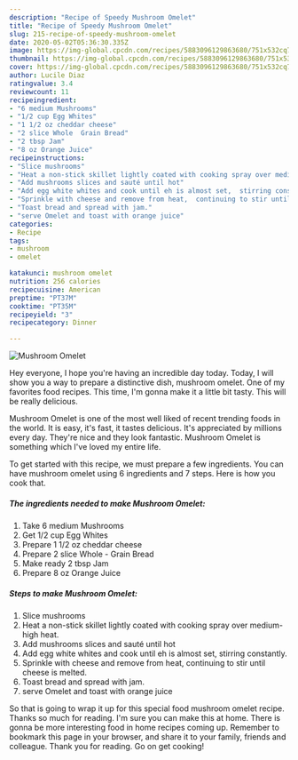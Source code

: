 ```yaml
---
description: "Recipe of Speedy Mushroom Omelet"
title: "Recipe of Speedy Mushroom Omelet"
slug: 215-recipe-of-speedy-mushroom-omelet
date: 2020-05-02T05:36:30.335Z
image: https://img-global.cpcdn.com/recipes/5883096129863680/751x532cq70/mushroom-omelet-recipe-main-photo.jpg
thumbnail: https://img-global.cpcdn.com/recipes/5883096129863680/751x532cq70/mushroom-omelet-recipe-main-photo.jpg
cover: https://img-global.cpcdn.com/recipes/5883096129863680/751x532cq70/mushroom-omelet-recipe-main-photo.jpg
author: Lucile Diaz
ratingvalue: 3.4
reviewcount: 11
recipeingredient:
- "6 medium Mushrooms"
- "1/2 cup Egg Whites"
- "1 1/2 oz cheddar cheese"
- "2 slice Whole  Grain Bread"
- "2 tbsp Jam"
- "8 oz Orange Juice"
recipeinstructions:
- "Slice mushrooms"
- "Heat a non-stick skillet lightly coated with cooking spray over medium-high heat."
- "Add mushrooms slices and sauté until hot"
- "Add egg white whites and cook until eh is almost set,  stirring constantly."
- "Sprinkle with cheese and remove from heat,  continuing to stir until cheese is melted."
- "Toast bread and spread with jam."
- "serve Omelet and toast with orange juice"
categories:
- Recipe
tags:
- mushroom
- omelet

katakunci: mushroom omelet 
nutrition: 256 calories
recipecuisine: American
preptime: "PT37M"
cooktime: "PT35M"
recipeyield: "3"
recipecategory: Dinner

---
```



![Mushroom Omelet](https://img-global.cpcdn.com/recipes/5883096129863680/751x532cq70/mushroom-omelet-recipe-main-photo.jpg)

Hey everyone, I hope you're having an incredible day today. Today, I will show you a way to prepare a distinctive dish, mushroom omelet. One of my favorites food recipes. This time, I'm gonna make it a little bit tasty. This will be really delicious.



Mushroom Omelet is one of the most well liked of recent trending foods in the world. It is easy, it's fast, it tastes delicious. It's appreciated by millions every day. They're nice and they look fantastic. Mushroom Omelet is something which I've loved my entire life.


To get started with this recipe, we must prepare a few ingredients. You can have mushroom omelet using 6 ingredients and 7 steps. Here is how you cook that.

<!--inarticleads1-->

##### The ingredients needed to make Mushroom Omelet:

1. Take 6 medium Mushrooms
1. Get 1/2 cup Egg Whites
1. Prepare 1 1/2 oz cheddar cheese
1. Prepare 2 slice Whole - Grain Bread
1. Make ready 2 tbsp Jam
1. Prepare 8 oz Orange Juice




<!--inarticleads2-->

##### Steps to make Mushroom Omelet:

1. Slice mushrooms
1. Heat a non-stick skillet lightly coated with cooking spray over medium-high heat.
1. Add mushrooms slices and sauté until hot
1. Add egg white whites and cook until eh is almost set,  stirring constantly.
1. Sprinkle with cheese and remove from heat,  continuing to stir until cheese is melted.
1. Toast bread and spread with jam.
1. serve Omelet and toast with orange juice




So that is going to wrap it up for this special food mushroom omelet recipe. Thanks so much for reading. I'm sure you can make this at home. There is gonna be more interesting food in home recipes coming up. Remember to bookmark this page in your browser, and share it to your family, friends and colleague. Thank you for reading. Go on get cooking!
